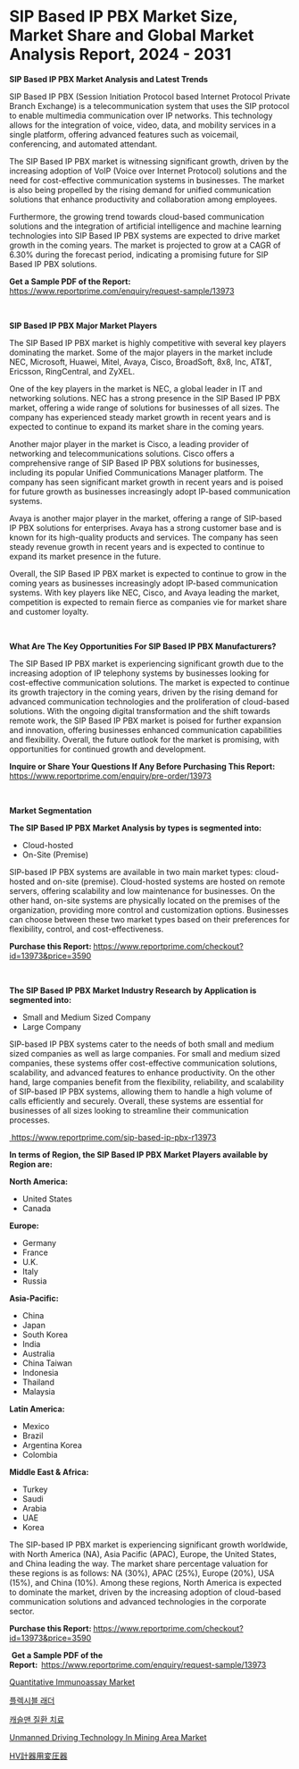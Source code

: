 <p><h1>SIP Based IP PBX Market Size, Market Share and Global Market Analysis Report, 2024 - 2031</h1></p><p><strong>SIP Based IP PBX Market Analysis and Latest Trends</strong></p>
<p><p>SIP Based IP PBX (Session Initiation Protocol based Internet Protocol Private Branch Exchange) is a telecommunication system that uses the SIP protocol to enable multimedia communication over IP networks. This technology allows for the integration of voice, video, data, and mobility services in a single platform, offering advanced features such as voicemail, conferencing, and automated attendant.</p><p>The SIP Based IP PBX market is witnessing significant growth, driven by the increasing adoption of VoIP (Voice over Internet Protocol) solutions and the need for cost-effective communication systems in businesses. The market is also being propelled by the rising demand for unified communication solutions that enhance productivity and collaboration among employees.</p><p>Furthermore, the growing trend towards cloud-based communication solutions and the integration of artificial intelligence and machine learning technologies into SIP Based IP PBX systems are expected to drive market growth in the coming years. The market is projected to grow at a CAGR of 6.30% during the forecast period, indicating a promising future for SIP Based IP PBX solutions.</p></p>
<p><strong>Get a Sample PDF of the Report:&nbsp;</strong> <a href="https://www.reportprime.com/enquiry/request-sample/13973">https://www.reportprime.com/enquiry/request-sample/13973</a></p>
<p>&nbsp;</p>
<p><strong>SIP Based IP PBX Major Market Players</strong></p>
<p><p>The SIP Based IP PBX market is highly competitive with several key players dominating the market. Some of the major players in the market include NEC, Microsoft, Huawei, Mitel, Avaya, Cisco, BroadSoft, 8x8, Inc, AT&T, Ericsson, RingCentral, and ZyXEL.</p><p>One of the key players in the market is NEC, a global leader in IT and networking solutions. NEC has a strong presence in the SIP Based IP PBX market, offering a wide range of solutions for businesses of all sizes. The company has experienced steady market growth in recent years and is expected to continue to expand its market share in the coming years.</p><p>Another major player in the market is Cisco, a leading provider of networking and telecommunications solutions. Cisco offers a comprehensive range of SIP Based IP PBX solutions for businesses, including its popular Unified Communications Manager platform. The company has seen significant market growth in recent years and is poised for future growth as businesses increasingly adopt IP-based communication systems.</p><p>Avaya is another major player in the market, offering a range of SIP-based IP PBX solutions for enterprises. Avaya has a strong customer base and is known for its high-quality products and services. The company has seen steady revenue growth in recent years and is expected to continue to expand its market presence in the future.</p><p>Overall, the SIP Based IP PBX market is expected to continue to grow in the coming years as businesses increasingly adopt IP-based communication systems. With key players like NEC, Cisco, and Avaya leading the market, competition is expected to remain fierce as companies vie for market share and customer loyalty.</p></p>
<p>&nbsp;</p>
<p><strong>What Are The Key Opportunities For SIP Based IP PBX Manufacturers?</strong></p>
<p><p>The SIP Based IP PBX market is experiencing significant growth due to the increasing adoption of IP telephony systems by businesses looking for cost-effective communication solutions. The market is expected to continue its growth trajectory in the coming years, driven by the rising demand for advanced communication technologies and the proliferation of cloud-based solutions. With the ongoing digital transformation and the shift towards remote work, the SIP Based IP PBX market is poised for further expansion and innovation, offering businesses enhanced communication capabilities and flexibility. Overall, the future outlook for the market is promising, with opportunities for continued growth and development.</p></p>
<p><strong>Inquire or Share Your Questions If Any Before Purchasing This Report:</strong> <a href="https://www.reportprime.com/enquiry/pre-order/13973">https://www.reportprime.com/enquiry/pre-order/13973</a></p>
<p>&nbsp;</p>
<p><strong>Market Segmentation</strong></p>
<p><strong>The SIP Based IP PBX Market Analysis by types is segmented into:</strong></p>
<p><ul><li>Cloud-hosted</li><li>On-Site (Premise)</li></ul></p>
<p><p>SIP-based IP PBX systems are available in two main market types: cloud-hosted and on-site (premise). Cloud-hosted systems are hosted on remote servers, offering scalability and low maintenance for businesses. On the other hand, on-site systems are physically located on the premises of the organization, providing more control and customization options. Businesses can choose between these two market types based on their preferences for flexibility, control, and cost-effectiveness.</p></p>
<p><strong>Purchase this Report:&nbsp;</strong><a href="https://www.reportprime.com/checkout?id=13973&price=3590">https://www.reportprime.com/checkout?id=13973&price=3590</a></p>
<p>&nbsp;</p>
<p><strong>The SIP Based IP PBX Market Industry Research by Application is segmented into:</strong></p>
<p><ul><li>Small and Medium Sized Company</li><li>Large Company</li></ul></p>
<p><p>SIP-based IP PBX systems cater to the needs of both small and medium sized companies as well as large companies. For small and medium sized companies, these systems offer cost-effective communication solutions, scalability, and advanced features to enhance productivity. On the other hand, large companies benefit from the flexibility, reliability, and scalability of SIP-based IP PBX systems, allowing them to handle a high volume of calls efficiently and securely. Overall, these systems are essential for businesses of all sizes looking to streamline their communication processes.</p></p>
<p><a href="https://www.reportprime.com/sip-based-ip-pbx-r13973">&nbsp;https://www.reportprime.com/sip-based-ip-pbx-r13973</a></p>
<p><strong>In terms of Region, the SIP Based IP PBX Market Players available by Region are:</strong></p>
<p>
    <p> <strong> North America: </strong>
        <ul>
            <li>United States</li>
            <li>Canada</li>
        </ul>
        </p> 
    <p> <strong> Europe: </strong>
        <ul>
            <li>Germany</li>
            <li>France</li>
            <li>U.K.</li>
            <li>Italy</li>
            <li>Russia</li>
        </ul>
        </p> 
    <p> <strong> Asia-Pacific: </strong>
        <ul>
            <li>China</li>
            <li>Japan</li>
            <li>South Korea</li>
            <li>India</li>
            <li>Australia</li>
            <li>China Taiwan</li>
            <li>Indonesia</li>
            <li>Thailand</li>
            <li>Malaysia</li>
        </ul>
        </p> 
    <p> <strong> Latin America: </strong>
        <ul>
            <li>Mexico</li>
            <li>Brazil</li>
            <li>Argentina Korea</li>
            <li>Colombia</li>
        </ul>
        </p> 
    <p> <strong> Middle East & Africa: </strong>
        <ul>
            <li>Turkey</li>
            <li>Saudi</li>
            <li>Arabia</li>
            <li>UAE</li>
            <li>Korea</li>
        </ul>
    </p>
    </p>
<p><p>The SIP-based IP PBX market is experiencing significant growth worldwide, with North America (NA), Asia Pacific (APAC), Europe, the United States, and China leading the way. The market share percentage valuation for these regions is as follows: NA (30%), APAC (25%), Europe (20%), USA (15%), and China (10%). Among these regions, North America is expected to dominate the market, driven by the increasing adoption of cloud-based communication solutions and advanced technologies in the corporate sector.</p></p>
<p><strong>Purchase this Report: </strong><a href="https://www.reportprime.com/checkout?id=13973&price=3590">https://www.reportprime.com/checkout?id=13973&price=3590</a></p>
<p>&nbsp;<strong>Get a Sample PDF of the Report:&nbsp;&nbsp;</strong><a href="https://www.reportprime.com/enquiry/request-sample/13973">https://www.reportprime.com/enquiry/request-sample/13973</a></p>
<p><strong></strong></p>
<p><p><a href="https://github.com/vimar16th/Market-Research-Report-List-5/blob/main/quantitative-immunoassay-market.md">Quantitative Immunoassay Market</a></p><p><a href="https://medium.com/@cierrahayes645/%EA%B8%80%EB%A1%9C%EB%B2%8C-%EC%9C%A0%EC%97%B0%ED%95%9C-%EC%82%AC%EB%8B%A4%EB%A6%AC-%EC%8B%9C%EC%9E%A5%EC%9D%98-%EC%A2%85%ED%95%A9%EC%A0%81-%EB%B6%84%EC%84%9D-%EC%84%B1%EC%9E%A5-%EB%8F%99%ED%96%A5-%EB%B0%8F-%EC%8B%9C%EC%9E%A5-%EC%98%88%EC%B8%A1-2024-2031-62fd927eb38c">플렉시블 래더</a></p><p><a href="https://medium.com/@edenger98079sgb/castleman-%EC%A7%88%EB%B3%91-%EC%B9%98%EB%A3%8C-%EC%8B%9C%EC%9E%A5-%EA%B7%9C%EB%AA%A8-%EB%B0%8F-%EC%A0%90%EC%9C%A0%EC%9C%A8-%EB%B6%84%EC%84%9D-%EC%84%B1%EC%9E%A5-%ED%8A%B8%EB%A0%8C%EB%93%9C-%EB%B0%8F-%EC%98%88%EC%B8%A1-2024-2031-dd6f966d311f">캐슬맨 질환 치료</a></p><p><a href="https://medium.com/@alyciaebert/unmanned-driving-technology-in-mining-area-market-forecasts-market-trends-and-impact-analysis-06d5987b1487">Unmanned Driving Technology In Mining Area Market</a></p><p><a href="https://medium.com/@anhabrowning02024/2024%E5%B9%B4%E3%81%8B%E3%82%892031%E5%B9%B4%E3%81%BE%E3%81%A7%E3%81%AE%E6%9C%9F%E9%96%93%E3%81%AB-%E3%82%B0%E3%83%AD%E3%83%BC%E3%83%90%E3%83%ABhv%E8%A8%88%E5%99%A8%E3%83%88%E3%83%A9%E3%83%B3%E3%82%B9%E3%83%95%E3%82%A9%E3%83%BC%E3%83%9E%E3%83%BC%E5%B8%82%E5%A0%B4%E3%81%AE%E8%A6%8F%E6%A8%A1%E3%81%AF-%E6%A5%AD%E7%95%8C%E3%81%AE%E4%BA%88%E6%B8%AC%E3%81%AB%E3%82%88%E3%82%8C%E3%81%B0-%E5%B9%B4%E9%96%93%E6%88%90%E9%95%B7%E7%8E%8712-8-%E3%82%92%E7%B5%8C%E9%A8%93%E3%81%99%E3%82%8B%E3%81%A8%E4%BA%88%E6%83%B3%E3%81%95%E3%82%8C%E3%81%A6%E3%81%84%E3%81%BE%E3%81%99-06866c21cc11">HV計器用変圧器</a></p></p>